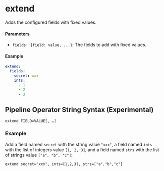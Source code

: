 # extend

Adds the configured fields with fixed values.

#### Parameters

- `fields: {field: value, ...}`: The fields to add with fixed values.

#### Example

```yaml
extend:
  fields:
    secret: xxx
    ints:
      - 1
      - 2
      - 3
```

## Pipeline Operator String Syntax (Experimental)

```
extend FIELD=VALUE[, …]
```

### Example

Add a field named `secret` with the string value `"xxx"`, a field named `ints`
with the list of integers value `[1, 2, 3]`, and a field named `strs` with the
list of strings value `["a", "b", "c"]`:

```
extend secret="xxx", ints=[1,2,3], strs=["a","b","c"]
```
